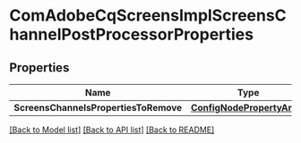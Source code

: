 # ComAdobeCqScreensImplScreensChannelPostProcessorProperties

## Properties
Name | Type | Description | Notes
------------ | ------------- | ------------- | -------------
**ScreensChannelsPropertiesToRemove** | [**ConfigNodePropertyArray**](configNodePropertyArray.md) |  | [optional] 

[[Back to Model list]](../README.md#documentation-for-models) [[Back to API list]](../README.md#documentation-for-api-endpoints) [[Back to README]](../README.md)


